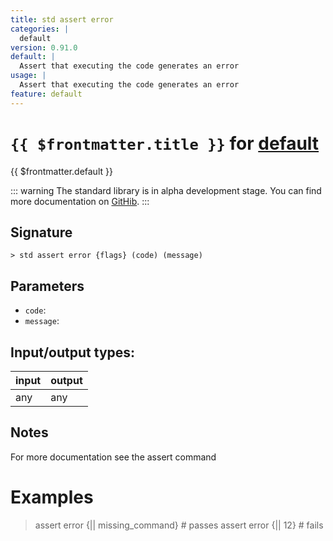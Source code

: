 ```yaml
---
title: std assert error
categories: |
  default
version: 0.91.0
default: |
  Assert that executing the code generates an error
usage: |
  Assert that executing the code generates an error
feature: default
---
```

<!-- This file is automatically generated. Please edit the command in https://github.com/nushell/nushell instead. -->

# `{{ $frontmatter.title }}` for [default](/commands/categories/default.md)

<div class='command-title'>{{ $frontmatter.default }}</div>


::: warning
The standard library is in alpha development stage. You can find more documentation on [GitHib](https://github.com/nushell/nushell/tree/main/crates/nu-std).
:::
## Signature

```> std assert error {flags} (code) (message)```

## Parameters

 -  `code`:
 -  `message`:


## Input/output types:

| input | output |
| ----- | ------ |
| any   | any    |

## Notes
For more documentation see the assert command

# Examples

> assert error {|| missing_command} # passes
> assert error {|| 12} # fails